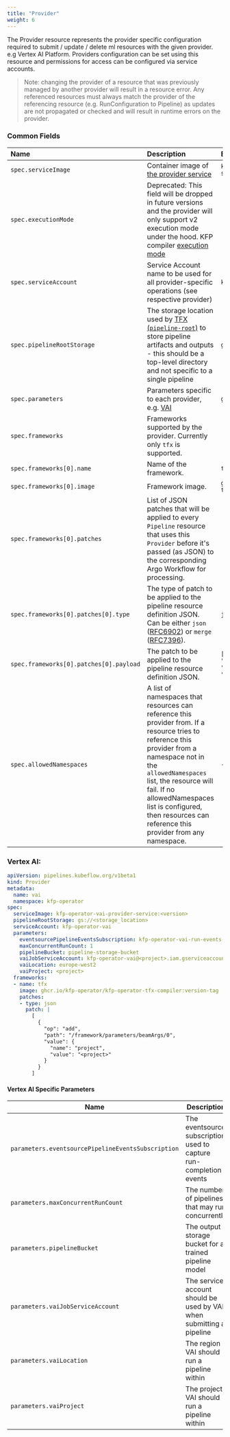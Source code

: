 ```yaml
---
title: "Provider"
weight: 6
---
```


The Provider resource represents the provider specific configuration required to submit / update / delete ml resources with the given provider.
e.g Vertex AI Platform.
Providers configuration can be set using this resource and permissions for access can be configured via service accounts.

> Note: changing the provider of a resource that was previously managed by another provider will result in a resource error.
Any referenced resources must always match the provider of the referencing resource (e.g. RunConfiguration to Pipeline) as updates are not propagated or checked and will result in runtime errors on the provider.

### Common Fields

| Name                                    | Description                                                                                                                                                                                                                                                                                                   | Example                                                                                                             |
| :-------------------------------------- | :------------------------------------------------------------------------------------------------------------------------------------------------------------------------------------------------------------------------------------------------------------------------------------------------------------ | :------------------------------------------------------------------------------------------------------------------ |
| `spec.serviceImage`                     | Container image of [the provider service](../../providers/#provider-service)                                                                                                                                                                                                                                  | `kfp-operator-vai-provider-service:0.0.2`                                                                           |
| `spec.executionMode`                    | Deprecated: This field will be dropped in future versions and the provider will only support v2 execution mode under the hood. KFP compiler [execution mode](https://kubeflow-pipelines.readthedocs.io/en/latest/source/kfp.dsl.html#kfp.dsl.PipelineExecutionMode)                                           |                                                                                                                     |
| `spec.serviceAccount`                   | Service Account name to be used for all provider-specific operations (see respective provider)                                                                                                                                                                                                                | `kfp-operator-vertex-ai`                                                                                            |
| `spec.pipelineRootStorage`              | The storage location used by [TFX (`pipeline-root`)](https://www.tensorflow.org/tfx/guide/build_tfx_pipeline) to store pipeline artifacts and outputs - this should be a top-level directory and not specific to a single pipeline                                                                            | `gcs://bucket`                                                                                   |
| `spec.parameters`                       | Parameters specific to each provider, e.g. [VAI](#vertex-ai-specific-parameters)                                                                                                                                                                                     | `gcs://bucket`                                                                                   |
| `spec.frameworks`                       | Frameworks supported by the provider. Currently only `tfx` is supported.                                                                                                                                                                                                                                      |                                                                                                                     |
| `spec.frameworks[0].name`               | Name of the framework.                                                                                                                                                                                                                                                                                        | `tfx`                                                                                                               |
| `spec.frameworks[0].image`              | Framework image.                                                                                                                                                                                                                                                                                              | `ghcr.io/kfp-operator/kfp-operator-tfx-compiler:version-tag`                                                        |
| `spec.frameworks[0].patches`            | List of JSON patches that will be applied to every `Pipeline` resource that uses this `Provider` before it's passed (as JSON) to the corresponding Argo Workflow for processing.                                                                                                                              |                                                                                                                     |
| `spec.frameworks[0].patches[0].type`    | The type of patch to be applied to the pipeline resource definition JSON. Can be either `json` ([RFC6902](https://datatracker.ietf.org/doc/html/rfc6902)) or `merge` ([RFC7396](https://datatracker.ietf.org/doc/html/rfc7396)).                                                                              | `json`                                                                                                              |
| `spec.frameworks[0].patches[0].payload` | The patch to be applied to the pipeline resource definition JSON.                                                                                                                                                                                                                                             | `[{ "op": "add", "path": "/framework/parameters/beamArgs/0", "value": { "name": "newArg", "value": "newValue" } }]` |
| `spec.allowedNamespaces`                | A list of namespaces that resources can reference this provider from. If a resource tries to reference this provider from a namespace not in the `allowedNamespaces` list, the resource will fail. If no allowedNamespaces list is configured, then resources can reference this provider from any namespace. | ```- default ```                                                                                                    |


### Vertex AI:

```yaml
apiVersion: pipelines.kubeflow.org/v1beta1
kind: Provider
metadata:
  name: vai
  namespace: kfp-operator
spec:
  serviceImage: kfp-operator-vai-provider-service:<version>
  pipelineRootStorage: gs://<storage_location>
  serviceAccount: kfp-operator-vai
  parameters:
    eventsourcePipelineEventsSubscription: kfp-operator-vai-run-events-eventsource
    maxConcurrentRunCount: 1
    pipelineBucket: pipeline-storage-bucket
    vaiJobServiceAccount: kfp-operator-vai@<project>.iam.gserviceaccount.com
    vaiLocation: europe-west2
    vaiProject: <project>
  frameworks:
  - name: tfx
    image: ghcr.io/kfp-operator/kfp-operator-tfx-compiler:version-tag
    patches:
    - type: json
      patch: |
        [
          {
            "op": "add",
            "path": "/framework/parameters/beamArgs/0",
            "value": {
              "name": "project",
              "value": "<project>"
            }
          }
        ]
```

#### Vertex AI Specific Parameters
| Name                                               | Description                                                          |
| -------------------------------------------------- | -------------------------------------------------------------------- |
| `parameters.eventsourcePipelineEventsSubscription` | The eventsource subscription used to capture run-completion events   |
| `parameters.maxConcurrentRunCount`                 | The number of pipelines that may run concurrently                    |
| `parameters.pipelineBucket`                        | The output storage bucket for a trained pipeline model               |
| `parameters.vaiJobServiceAccount`                  | The service account should be used by VAI when submitting a pipeline |
| `parameters.vaiLocation`                           | The region VAI should run a pipeline within                          |
| `parameters.vaiProject`                            | The project VAI should run a pipeline within                         |
